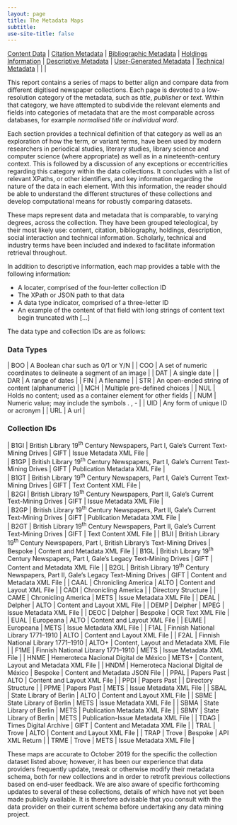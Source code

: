 ```yaml
---
layout: page
title: The Metadata Maps
subtitle: 
use-site-title: false
---
```


[Content Data](content)          |  [Citation Metadata](citation)        | [Bibliographic Metadata](bibliographic)  |
[Holdings Information](holdings) |  [Descriptive Metadata](descriptive)  | [User-Generated Metadata](social)        |
[Technical Metadata](technical)  |                                       |                                          |

This report contains a series of maps to better align and compare data
from different digitised newspaper collections. Each page is devoted to
a low-resolution category of the metadata, such as *title*, *publisher*
or *text*. Within that category, we have attempted to subdivide the
relevant elements and fields into categories of metadata that are the
most comparable across databases, for example *normalised title* or
*individual word*.

Each section provides a technical definition of that category as well as
an exploration of how the term, or variant terms, have been used by
modern researchers in periodical studies, literary studies, library
science and computer science (where appropriate) as well as in a
nineteenth-century context. This is followed by a discussion of any
exceptions or eccentricities regarding this category within the data
collections. It concludes with a list of relevant XPaths, or other
identifiers, and key information regarding the nature of the data in
each element. With this information, the reader should be able to
understand the different structures of these collections and develop
computational means for robustly comparing datasets.

These maps represent data and metadata that is comparable, to
varying degrees, across the collection. They have been grouped
teleological, by their most likely use: content, citation, bibliography,
holdings, description, social interaction and technical information.
Scholarly, technical and industry terms have been included and indexed
to facilitate information retrieval throughout.

In addition to descriptive information, each map provides a table with
the following information:

  - A locater, comprised of the four-letter collection ID
  - The XPath or JSON path to that data
  - A data type indicator, comprised of a three-letter ID
  - An example of the content of that field with long strings of content
    text begin truncated with \[…\]

The data type and collection IDs are as follows:

### Data Types

| BOO | A Boolean char such as 0/1 or Y/N  |
| COO | A set of numeric coordinates to delineate a segment of an image |
| DAT | A single date  |
| DAR | A range of dates  |
| FIN | A filename  |
| STR | An open-ended string of content (alphanumeric)  |
| MCH | Multiple pre-defined choices  |
| NUL | Holds no content; used as a container element for other fields  |
| NUM | Numeric value; may include the symbols . , -  |
| UID | Any form of unique ID or acronym  |
| URL | A url  |

### Collection IDs

| B1GI  | British Library 19<sup>th</sup> Century Newspapers, Part I, Gale’s Current Text-Mining Drives  | GIFT  | Issue Metadata XML File  |  
| B1GP  | British Library 19<sup>th</sup> Century Newspapers, Part I, Gale’s Current Text-Mining Drives  | GIFT  | Publication Metadata XML File  |  
| B1GT  | British Library 19<sup>th</sup> Century Newspapers, Part I, Gale’s Current Text-Mining Drives  | GIFT  | Text Content XML File  |  
| B2GI  | British Library 19<sup>th</sup> Century Newspapers, Part II, Gale’s Current Text-Mining Drives  | GIFT  | Issue Metadata XML File  |  
| B2GP  | British Library 19<sup>th</sup> Century Newspapers, Part II, Gale’s Current Text-Mining Drives  | GIFT  | Publication Metadata XML File  |  
| B2GT  | British Library 19<sup>th</sup> Century Newspapers, Part II, Gale’s Current Text-Mining Drives  | GIFT  | Text Content XML File  |
| B1JI  | British Library 19<sup>th</sup> Century Newspapers, Part I, British Library’s Text-Mining Drives | Bespoke  | Content and Metadata XML File  |
| B1GL  | British Library 19<sup>th</sup> Century Newspapers, Part I, Gale’s Legacy Text-Mining Drives  | GIFT  | Content and Metadata XML File  |
| B2GL  | British Library 19<sup>th</sup> Century Newspapers, Part II, Gale’s Legacy Text-Mining Drives  | GIFT  | Content and Metadata XML File  |
| CAAL  | Chronicling America  | ALTO  | Content and Layout XML File  |
| CADI  | Chronicling America  |  | Directory Structure  |
| CAME  | Chronicling America  | METS  | Issue Metadata XML File  |
| DEAL  | Delpher  | ALTO  | Content and Layout XML File  |
| DEMP  | Delpher  | MPEG  | Issue Metadata XML File  |
| DEOC  | Delpher  | Bespoke  | OCR Text XML File  |
| EUAL  | Europeana  | ALTO  | Content and Layout XML File  |
| EUME  | Europeana  | METS  | Issue Metadata XML File  |
| F1AL  | Finnish National Library 1771–1910  | ALTO  | Content and Layout XML File  |
| F2AL  | Finnish National Library 1771–1910  | ALTO+  | Content, Layout and Metadata XML File |
| F1ME  | Finnish National Library 1771–1910  | METS  | Issue Metadata XML File  |
| HNME  | Hemeroteca Nacional Digital de México  | METS+  | Content, Layout and Metadata XML File |
| HNDM  | Hemeroteca Nacional Digital de México  | Bespoke  | Content and Metadata JSON File  |
| PPAL  | Papers Past  | ALTO  | Content and Layout XML File  |
| PPDI  | Papers Past  |  | Directory Structure  |
| PPME  | Papers Past  | METS  | Issue Metadata XML File  |
| SBAL  | State Library of Berlin  | ALTO  | Content and Layout XML File  |
| SBME  | State Library of Berlin  | METS  | Issue Metadata XML File  |
| SBMA  | State Library of Berlin  | METS  | Publication Metadata XML File  |
| SBMY  | State Library of Berlin  | METS  | Publication-Issue Metadata XML File  |
| TDAG  | Times Digital Archive  | GIFT  | Content and Metadata XML File  |
| TRAL  | Trove  | ALTO  | Content and Layout XML File  |
| TRAP  | Trove  | Bespoke  | API XML Return  |
| TRME  | Trove  | METS  | Issue Metadata XML File  |

These maps are accurate to October 2019 for the specific the collection
dataset listed above; however, it has been our experience that data
providers frequently update, tweak or otherwise modify their metadata
schema, both for new collections and in order to retrofit previous
collections based on end-user feedback. We are also aware of specific
forthcoming updates to several of these collections, details of which
have not yet been made publicly available. It is therefore advisable
that you consult with the data provider on their current schema before
undertaking any data mining project.
